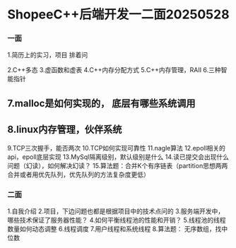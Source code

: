 # ShopeeC++后端开发一二面20250528

### 一面

1.简历上的实习，项目 排着问

2.C++多态
3.虚函数和虚表
4.C++内存分配方式
5.C++内存管理，RAII
6.三种智能指针

## 7.malloc是如何实现的， 底层有哪些系统调用





## 8.linux内存管理，伙伴系统



9.TCP三次握手，能否两次
10.TCP如何实现可靠性
11.nagle算法
12.epoll相关的api，epoll底层实现
13.MySql隔离级别，默认级别是什么
14.读已提交会出现什么问题（幻读），如何解决幻读？
15.算法题：合并K个有序链表（partition思想两两合并或者用优先队列，优先队列的方法复杂度更低）

### 二面

1.自我介绍
2.项目，下边问题也都是根据项目中的技术点问的
3.服务端开发中，哪些技术保证了服务器性能？
4.如何平衡线程池的性能和开销？
5.线程池的线程数量如何动态调整
6.线程调度
7.用户线程和系统线程
8.算法题：
无序数组，找中位数